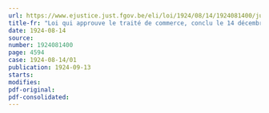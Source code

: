 ```yaml
---
url: https://www.ejustice.just.fgov.be/eli/loi/1924/08/14/1924081400/justel
title-fr: "Loi qui approuve le traité de commerce, conclu le 14 décembre 1923, entre l'Union belgo-luxembourgeoise et l' Autriche"
date: 1924-08-14
source:
number: 1924081400
page: 4594
case: 1924-08-14/01
publication: 1924-09-13
starts:
modifies:
pdf-original:
pdf-consolidated:
---
```


